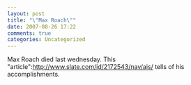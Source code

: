 ```yaml
---
layout: post
title: "\"Max Roach\""
date: 2007-08-26 17:22
comments: true
categories: Uncategorized
---
```

Max Roach died last wednesday. This "article":http://www.slate.com/id/2172543/nav/ais/ tells of his accomplishments.
